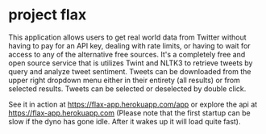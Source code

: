 # project flax

This application allows users to get real world data from Twitter without having to pay for an API key, dealing with rate limits, or having to wait for access to any of the alternative free sources. It's a completely free and open source service that is utilizes  Twint and NLTK3 to retrieve tweets by query and analyze tweet sentiment. Tweets can be downloaded from the upper right dropdown menu either in their entirety (all results) or from selected results. Tweets can be selected or deselected by double click.

See it in action at https://flax-app.herokuapp.com/app or explore the api at https://flax-app.herokuapp.com (Please note that the first startup can be slow if the dyno has gone idle. After it wakes up it will load quite fast).
